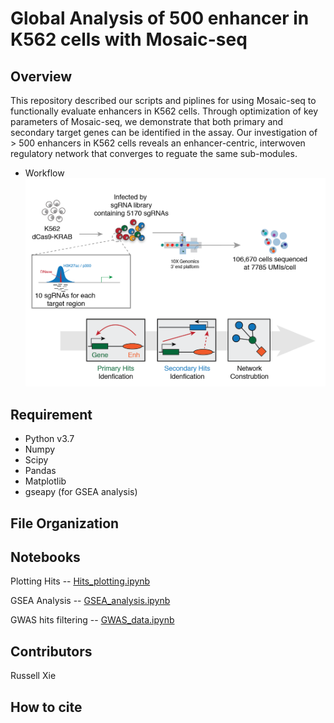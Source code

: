 # Global Analysis of 500 enhancer in K562 cells with Mosaic-seq

## Overview
This repository described our scripts and piplines for using Mosaic-seq to functionally evaluate enhancers in K562 cells. Through optimization of key parameters of Mosaic-seq, we demonstrate that both primary and secondary target genes can be identified in the assay. Our investigation of > 500 enhancers in K562 cells reveals an enhancer-centric, interwoven regulatory network that converges to reguate the same sub-modules. 

- Workflow
![Over-view](./MISC/Overview-01.png)

## Requirement
- Python v3.7
- Numpy
- Scipy
- Pandas
- Matplotlib
- gseapy (for GSEA analysis)

## File Organization

## Notebooks
Plotting Hits -- [Hits_plotting.ipynb](https://nbviewer.jupyter.org/github/russellxie/Global-analysis-K562-enhancers/blob/master/Notebooks/Hits_plotting/Hits_plotting.ipynb)

GSEA Analysis -- [GSEA_analysis.ipynb](https://nbviewer.jupyter.org/github/russellxie/Global-analysis-K562-enhancers/blob/master/Notebooks/GSEA_analysis/GSEA_test.ipynb)

GWAS hits filtering -- [GWAS_data.ipynb](https://nbviewer.jupyter.org/github/russellxie/Global-analysis-K562-enhancers/blob/master/Notebooks/GWAS-analysis/GWAS_data.ipynb)

## Contributors
Russell Xie

## How to cite
